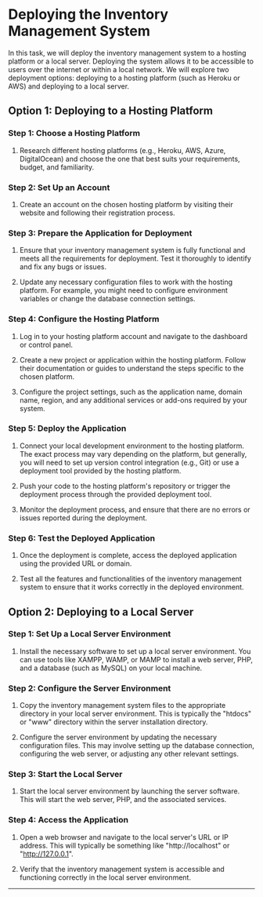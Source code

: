 # Deploying the Inventory Management System

In this task, we will deploy the inventory management system to a hosting platform or a local server. Deploying the system allows it to be accessible to users over the internet or within a local network. We will explore two deployment options: deploying to a hosting platform (such as Heroku or AWS) and deploying to a local server.

## Option 1: Deploying to a Hosting Platform

### Step 1: Choose a Hosting Platform

1. Research different hosting platforms (e.g., Heroku, AWS, Azure, DigitalOcean) and choose the one that best suits your requirements, budget, and familiarity.

### Step 2: Set Up an Account

1. Create an account on the chosen hosting platform by visiting their website and following their registration process.

### Step 3: Prepare the Application for Deployment

1. Ensure that your inventory management system is fully functional and meets all the requirements for deployment. Test it thoroughly to identify and fix any bugs or issues.

2. Update any necessary configuration files to work with the hosting platform. For example, you might need to configure environment variables or change the database connection settings.

### Step 4: Configure the Hosting Platform

1. Log in to your hosting platform account and navigate to the dashboard or control panel.

2. Create a new project or application within the hosting platform. Follow their documentation or guides to understand the steps specific to the chosen platform.

3. Configure the project settings, such as the application name, domain name, region, and any additional services or add-ons required by your system.

### Step 5: Deploy the Application

1. Connect your local development environment to the hosting platform. The exact process may vary depending on the platform, but generally, you will need to set up version control integration (e.g., Git) or use a deployment tool provided by the hosting platform.

2. Push your code to the hosting platform's repository or trigger the deployment process through the provided deployment tool.

3. Monitor the deployment process, and ensure that there are no errors or issues reported during the deployment.

### Step 6: Test the Deployed Application

1. Once the deployment is complete, access the deployed application using the provided URL or domain.

2. Test all the features and functionalities of the inventory management system to ensure that it works correctly in the deployed environment.

## Option 2: Deploying to a Local Server

### Step 1: Set Up a Local Server Environment

1. Install the necessary software to set up a local server environment. You can use tools like XAMPP, WAMP, or MAMP to install a web server, PHP, and a database (such as MySQL) on your local machine.

### Step 2: Configure the Server Environment

1. Copy the inventory management system files to the appropriate directory in your local server environment. This is typically the "htdocs" or "www" directory within the server installation directory.

2. Configure the server environment by updating the necessary configuration files. This may involve setting up the database connection, configuring the web server, or adjusting any other relevant settings.

### Step 3: Start the Local Server

1. Start the local server environment by launching the server software. This will start the web server, PHP, and the associated services.

### Step 4: Access the Application

1. Open a web browser and navigate to the local server's URL or IP address. This will typically be something like "http://localhost" or "http://127.0.0.1".

2. Verify that the inventory management system is accessible and functioning correctly in the local server environment.

---

